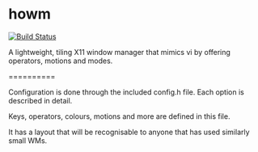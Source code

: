 howm
==========

[![Build Status](https://travis-ci.org/HarveyHunt/howm.svg?branch=develop)](https://travis-ci.org/HarveyHunt/howm)


A lightweight, tiling X11 window manager that mimics vi by offering operators, motions and modes.

==========

Configuration is done through the included config.h file. Each option is described in detail.

Keys, operators, colours, motions and more are defined in this file.

It has a layout that will be recognisable to anyone that has used similarly small WMs.
